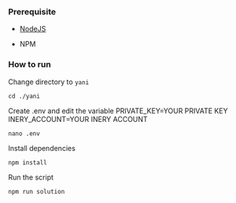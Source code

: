 ### Prerequisite

- [NodeJS](https://nodejs.org/en/)

- NPM



### How to run

Change directory to ```yani```

```shell
cd ./yani
```

Create .env and edit the variable
PRIVATE_KEY=YOUR PRIVATE KEY
INERY_ACCOUNT=YOUR INERY ACCOUNT

```shell
nano .env
```

Install dependencies

```shell
npm install
```

Run the script

```
npm run solution
```
